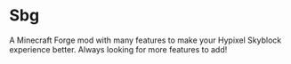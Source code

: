 # Sbg
A Minecraft Forge mod with many features to make your Hypixel Skyblock experience better. Always looking for more features to add!

